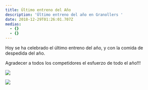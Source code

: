 ```yaml
---
title: Último entreno del Año
description: 'Último entreno del año en Granollers '
date: 2018-12-29T01:26:01.707Z
medias:
  - {}
  - {}
---
```

Hoy se ha celebrado el último entreno del año, y con la comida de despedida del año.

Agradecer a todos los competidores el esfuerzo de todo el año!!!

![](/media/img_20181227_231258_142.jpg)

![](/media/img-20181229-wa0046.jpg)
